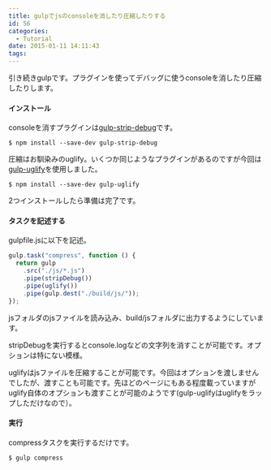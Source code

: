 ```yaml
---
title: gulpでjsのconsoleを消したり圧縮したりする
id: 56
categories:
  - Tutorial
date: 2015-01-11 14:11:43
tags:
---
```


引き続きgulpです。プラグインを使ってデバッグに使うconsoleを消したり圧縮したりします。

<!--more-->

#### インストール

consoleを消すプラグインは[gulp-strip-debug](https://www.npmjs.com/package/gulp-strip-debug)です。

`$ npm install --save-dev gulp-strip-debug`

圧縮はお馴染みのuglify。いくつか同じようなプラグインがあるのですが今回は[gulp-uglify](https://www.npmjs.com/package/gulp-uglify)を使用しました。

`$ npm install --save-dev gulp-uglify`

2つインストールしたら準備は完了です。

#### タスクを記述する

gulpfile.jsに以下を記述。

```js
gulp.task("compress", function () {
  return gulp
    .src("./js/*.js")
    .pipe(stripDebug())
    .pipe(uglify())
    .pipe(gulp.dest("./build/js/"));
});
```

jsフォルダのjsファイルを読み込み、build/jsフォルダに出力するようにしています。

stripDebugを実行するとconsole.logなどの文字列を消すことが可能です。オプションは特にない模様。

uglifyはjsファイルを圧縮することが可能です。今回はオプションを渡しませんでしたが、渡すことも可能です。先ほどのページにもある程度載っていますがuglify自体のオプションも渡すことが可能のようです(gulp-uglifyはuglifyをラップしただけなので）。

#### 実行

compressタスクを実行するだけです。

`$ gulp compress`
